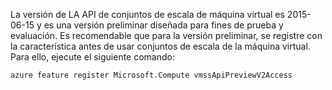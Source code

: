 La versión de LA API de conjuntos de escala de máquina virtual es 2015-06-15 y es una versión preliminar diseñada para fines de prueba y evaluación. Es recomendable que para la versión preliminar, se registre con la característica antes de usar conjuntos de escala de la máquina virtual. Para ello, ejecute el siguiente comando:

    azure feature register Microsoft.Compute vmssApiPreviewV2Access


<!--HONumber=Jan17_HO3-->


